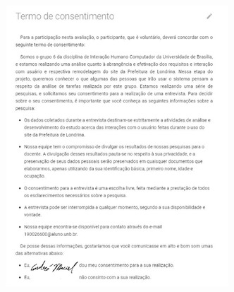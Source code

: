 <div style="display: flex; flex-flow: row wrap; justify-content: center; margin: 30px auto"> 
    <img src="../../../assets/img/entrevistas/AndreMaciel.jpeg" width="100%"></img>
</div>
